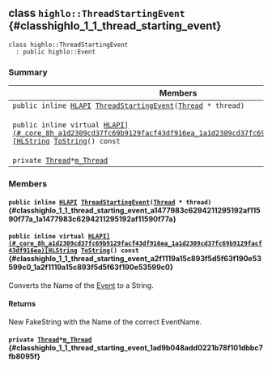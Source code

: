## class `highlo::ThreadStartingEvent` {#classhighlo_1_1_thread_starting_event}

```
class highlo::ThreadStartingEvent
  : public highlo::Event
```

### Summary

 Members                        | Descriptions                                
--------------------------------|---------------------------------------------
`public inline `[`HLAPI`](#_core_8h_a1d2309cd37fc69b9129facf43df916ea_1a1d2309cd37fc69b9129facf43df916ea)` `[`ThreadStartingEvent`](#classhighlo_1_1_thread_starting_event_a1477983c6294211295192af11590f77a_1a1477983c6294211295192af11590f77a)`(`[`Thread`](docs-api/api-highlo--Thread.md#classhighlo_1_1_thread)` * thread)` | 
`public inline virtual `[`HLAPI](#_core_8h_a1d2309cd37fc69b9129facf43df916ea_1a1d2309cd37fc69b9129facf43df916ea)[HLString`](docs-api/api-highlo.md#namespacehighlo_aae9b5b2474b992680f5555779f4bd538_1aae9b5b2474b992680f5555779f4bd538)` `[`ToString`](#classhighlo_1_1_thread_starting_event_a2f1119a15c893f5d5f63f190e53599c0_1a2f1119a15c893f5d5f63f190e53599c0)`() const` | Converts the Name of the [Event](docs-api/api-highlo--Event.md#classhighlo_1_1_event) to a String.
`private `[`Thread`](docs-api/api-highlo--Thread.md#classhighlo_1_1_thread)` * `[`m_Thread`](#classhighlo_1_1_thread_starting_event_1ad9b048add0221b78f101dbbc7fb8095f) | 

### Members

#### `public inline `[`HLAPI`](#_core_8h_a1d2309cd37fc69b9129facf43df916ea_1a1d2309cd37fc69b9129facf43df916ea)` `[`ThreadStartingEvent`](#classhighlo_1_1_thread_starting_event_a1477983c6294211295192af11590f77a_1a1477983c6294211295192af11590f77a)`(`[`Thread`](docs-api/api-highlo--Thread.md#classhighlo_1_1_thread)` * thread)` {#classhighlo_1_1_thread_starting_event_a1477983c6294211295192af11590f77a_1a1477983c6294211295192af11590f77a}

#### `public inline virtual `[`HLAPI](#_core_8h_a1d2309cd37fc69b9129facf43df916ea_1a1d2309cd37fc69b9129facf43df916ea)[HLString`](docs-api/api-highlo.md#namespacehighlo_aae9b5b2474b992680f5555779f4bd538_1aae9b5b2474b992680f5555779f4bd538)` `[`ToString`](#classhighlo_1_1_thread_starting_event_a2f1119a15c893f5d5f63f190e53599c0_1a2f1119a15c893f5d5f63f190e53599c0)`() const` {#classhighlo_1_1_thread_starting_event_a2f1119a15c893f5d5f63f190e53599c0_1a2f1119a15c893f5d5f63f190e53599c0}

Converts the Name of the [Event](docs-api/api-highlo--Event.md#classhighlo_1_1_event) to a String.

#### Returns
New FakeString with the Name of the correct EventName.

#### `private `[`Thread`](docs-api/api-highlo--Thread.md#classhighlo_1_1_thread)` * `[`m_Thread`](#classhighlo_1_1_thread_starting_event_1ad9b048add0221b78f101dbbc7fb8095f) {#classhighlo_1_1_thread_starting_event_1ad9b048add0221b78f101dbbc7fb8095f}

